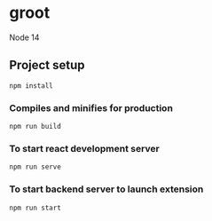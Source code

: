 # groot
Node 14

## Project setup
```
npm install
```

### Compiles and minifies for production
```
npm run build
```

### To start react development server
```
npm run serve
```

### To start backend server to launch extension
```
npm run start
```

